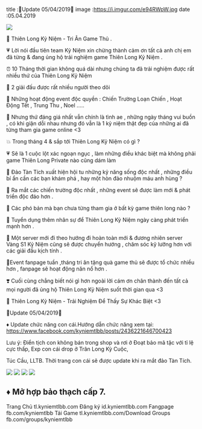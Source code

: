 title :📣Update 05/04/2019📣
image :https://i.imgur.com/e94RWpW.jpg
date  :05.04.2019

![](https://i.imgur.com/e94RWpW.jpg)

💞 Thiên Long Kỷ Niệm - Tri Ân Game Thủ .

💗 Lời nói đầu tiên team Kỷ Niệm xin chừng thành cảm ơn tất cả anh chị em đã từng & đang ủng hộ trải nghiệm game Thiên Long Kỷ Niệm . 

⏰ 10 Tháng thời gian không quá dài nhưng chúng ta đã trải nghiệm được rất nhiều thứ của Thiên Long Kỷ Niệm 

🎈 2 giải đấu được rất nhiều người theo dõi 

🎈 Những hoạt động event độc quyền : Chiến Trường Loạn Chiến , Hoạt Động Tết , Trung Thu , Noel .....

🎁 Nhưng thứ đáng giá nhất vẫn chính là tình ae , những ngày tháng vui buồn , có khi giận dỗi nhau nhưng đó vẫn là 1 kỷ niệm thật đẹp của những ai đã từng tham gia game online <3 

💥 Trong tháng 4 & sắp tới Thiên Long Kỷ Niệm có gì ?

💗 Sẽ là 1 cuộc lột xác ngoạn ngục , làm những điều khác biệt mà không phải game Thiên Long Private nào cũng dám làm 

🎈 Đảo Tàn Tích xuất hiện hội tu những kỷ năng sống độc nhất , những điều bí ẩn cần các bạn khám phá , hay một hòn đảo nhuộm máu anh hùng ?

🎈 Ra mắt các chiến trường độc nhất , những event sẽ được làm mới & phát triển độc đáo hơn .

🎈 Các phó bản mà bạn chưa từng tham gia ở bất kỳ game thiên long nào ?

🎈 Tuyển dụng thêm nhân sự để Thiên Long Kỷ Niệm ngày càng phát triển mạnh hơn .

🎈 Một server mới đi theo hướng đi hoàn toàn mới & đương nhiên server Vàng S1 Kỷ Niệm cũng sẽ được chuyển hướng , chăm sóc kỹ lưỡng hơn với các giải đấu kịch tính .

🎈Event fanpage tuần ,tháng tri ân tặng quà game thủ sẽ được tổ chức nhiều hơn , fanpage sẽ hoạt động năn nổ hơn . 

❣️ Cuối cùng chẳng biết nói gì hơn ngoài lời cám ơn chân thành đến tất cả mọi người đã ủng hộ Thiên Long Kỷ Niệm suốt thời gian qua <3

💞 Thiên Long Kỷ Niệm - Trải Nghiệm Để Thấy Sự Khác Biệt <3



📣Update 05/04/2019📣

♦️ Update chức năng con cái.Hướng dẫn chức năng xem tại: https://www.facebook.com/kyniemtlbb/posts/2436221646700423

Lưu ý: Điển tịch con không bán trong shop và rơi ở Đoạt bảo mã tặc với tỉ lệ cực thấp, Exp con cái drop ở Trân Long Kỳ Cuộc,

Túc Cầu, LLTB. Thời trang con cái sẽ được update khi ra mắt đảo Tàn Tích.

![](https://i.imgur.com/J8xgnof.jpg)
![](https://i.imgur.com/dIZRN3x.jpg)
![](https://i.imgur.com/KBjpYHa.jpg)
![](https://i.imgur.com/aaGPZps.jpg)

♦️ Mở hợp bảo thạch cấp 7.
-----------------------------------------------------------------
Trang Chủ tl.kyniemtlbb.com
Đăng ký id.kyniemtlbb.com
Fangpage fb.com/kyniemtlbb
Tải Game tl.kyniemtlbb.com/Download
Groups fb.com/groups/kyniemtlbb
